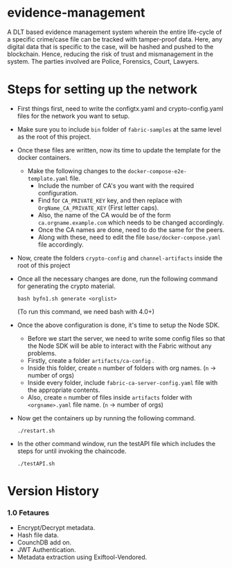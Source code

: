 # evidence-management
 A DLT based evidence management system wherein the entire life-cycle of a specific crime/case file can be tracked with tamper-proof data. Here, any digital data that is specific to the case, will be hashed and pushed to the blockchain. Hence, reducing the risk of trust and mismanagement in the system. The parties involved are Police, Forensics, Court, Lawyers.

# Steps for setting up the network

* First things first, need to write the configtx.yaml and crypto-config.yaml files for the network you want to setup.

* Make sure you to include `bin` folder of `fabric-samples` at the same level as the root of this project.

* Once these files are written, now its time to update the template for the docker containers.

  * Make the following changes to the `docker-compose-e2e-template.yaml` file.
    * Include the number of CA's you want with the required configuration.
    * Find for `CA_PRIVATE_KEY` key, and then replace with `OrgName_CA_PRIVATE_KEY` (First letter caps).
    * Also, the name of the CA would be of the form `ca.orgname.example.com` which needs to be changed accordingly.
    * Once the CA names are done, need to do the same for the peers.
    * Along with these, need to edit the file `base/docker-compose.yaml` file accordingly.

* Now, create the folders `crypto-config` and `channel-artifacts` inside the root of this project

* Once all the necessary changes are done, run the following command for generating the crypto material.

  `bash byfn1.sh generate <orglist>`

  (To run this command, we need bash with 4.0+)

* Once the above configuration is done, it's time to setup the Node SDK.

  * Before we start the server, we need to write some config files so that the Node SDK will be able to interact with the Fabric without any problems.
  * Firstly, create a folder `artifacts/ca-config` .
  * Inside this folder, create `n` number of folders with org names. (`n` -> number of orgs)
  * Inside every folder, include `fabric-ca-server-config.yaml` file with the appropriate contents.
  * Also, create `n` number of files inside `artifacts` folder with `<orgname>.yaml` file name. (`n` -> number of orgs)

* Now get the containers up by running the following command.

  `./restart.sh`

* In the other command window, run the testAPI file which includes the steps for until invoking the chaincode.

  `./testAPI.sh`

# Version History

### 1.0 Fetaures

* Encrypt/Decrypt metadata.
* Hash file data.
* CounchDB add on.
* JWT Authentication.
* Metadata extraction using Exiftool-Vendored.



